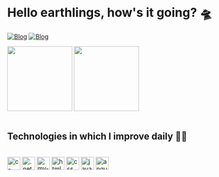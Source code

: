 # Hello earthlings, how's it going? 🛸

[![Blog](https://img.shields.io/badge/LinkedIn-0077B5?style=for-the-badge&logo=linkedin&logoColor=white)](https://www.linkedin.com/in/vitor-bahir/)
[![Blog](https://img.shields.io/badge/Instagram-E4405F?style=for-the-badge&logo=instagram&logoColor=white)](htpps://www.instagram.com/vbahir/)


<picture>
<source 
  srcset="https://github-readme-stats.vercel.app/api?username=vitorbahir&show_icons=true&theme=tokyonight&hide=contribs,prs"
  media="(prefers-color-scheme: tokyonight)"
/>
<source
  srcset="https://github-readme-stats.vercel.app/api?username=vitorbahir&show_icons=true&theme=tokyonight"
  media="(prefers-color-scheme: tokyonight), (prefers-color-scheme: tokyonight)"
/>
<img height="150px" align="center" src="https://github-readme-stats.vercel.app/api?username=vitorbahir&show_icons=true&theme=tokyonight&hide=contribs,prs" />
</picture>

<picture>
<source 
  srcset="https://github-readme-stats.vercel.app/api?username=vitorbahir&show_icons=true&theme=tokyonight&hide=contribs,prs"
  media="(prefers-color-scheme: tokyonight)"
/>
<source
  srcset="https://github-readme-stats.vercel.app/api?username=vitorbahir&show_icons=true&theme=tokyonight"
  media="(prefers-color-scheme: tokyonight), (prefers-color-scheme: tokyonight)"
/>
<img height="150px" align="center" src="https://github-readme-stats.vercel.app/api/top-langs/?username=vitorbahir&layout=compact&theme=tokyonight" />
</picture>

</br>
</br>

## Technologies in which I improve daily 🐱‍💻

<div style ="display: inline_block"> <br/>
    <img height="30" align="center" alt="c-sharp" src="https://img.shields.io/badge/C%23-239120?style=for-the-badge&logo=c-sharp&logoColor=white"/>
    <img height="30" align="center" alt=".net" src="https://img.shields.io/badge/.NET-5C2D91?style=for-the-badge&logo=.net&logoColor=white"/>
    <img height="30" align="center" alt="my-sql" src="https://img.shields.io/badge/MySQL-00000F?style=for-the-badge&logo=mysql&logoColor=white"/>
    <img height="30" align="center" alt="html5" src="https://img.shields.io/badge/HTML5-E34F26?style=for-the-badge&logo=html5&logoColor=white"/>
    <img height="30" align="center" alt="css" src="https://img.shields.io/badge/CSS-239120?&style=for-the-badge&logo=css3&logoColor=white"/>
    <img height="30" align="center" alt="javascript" src="https://img.shields.io/badge/JavaScript-F7DF1E?style=for-the-badge&logo=javascript&logoColor=black"/>
    <img height="30" align="center" alt="angular" src="https://img.shields.io/badge/Angular-DD0031?style=for-the-badge&logo=angular&logoColor=white"/>
</div>    
